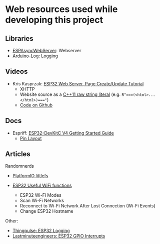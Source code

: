 # Web resources used while developing this project

## Libraries

-   [ESPAsyncWebServer](https://github.com/esphome/ESPAsyncWebServer): Webserver
-   [Arduino-Log](https://github.com/thijse/Arduino-Log): Logging

## Videos

-   Kris Kasprzak: [ESP32 Web Server, Page Create/Update Tutorial](https://www.youtube.com/watch?v=pL3dhGtmcMY)
    -   XHTTP
    -   Website source as a [C++11 raw string literal](https://en.cppreference.com/w/cpp/language/string_literal) (e.g. `R"===(<html>...</html>)==="`)
    -   [Code on Github](https://github.com/KrisKasprzak/ESP32_WebPage)

## Docs

-   Espriff: [ESP32-DevKitC V4 Getting Started Guide](https://docs.espressif.com/projects/esp-idf/en/latest/esp32/hw-reference/esp32/get-started-devkitc.html)
    -   [Pin Layout](https://docs.espressif.com/projects/esp-idf/en/latest/esp32/hw-reference/esp32/get-started-devkitc.html#pin-layout)

## Articles

Randomnerds

-   [PlatformIO littlefs](https://randomnerdtutorials.com/esp8266-nodemcu-vs-code-platformio-littlefs/)
-   [ESP32 Useful WiFi functions](https://randomnerdtutorials.com/esp32-useful-wi-fi-functions-arduino/)

    -   ESP32 Wi-Fi Modes
    -   Scan Wi-Fi Networks
    -   Reconnect to Wi-Fi Network After Lost Connection (Wi-Fi Events)
    -   Change ESP32 Hostname

Other:

-   [Thingpulse: ESP32 Logging](https://thingpulse.com/esp32-logging/)
-   [Lastminuteengineers: ESP32 GPIO Interrupts](https://lastminuteengineers.com/handling-esp32-gpio-interrupts-tutorial/)
